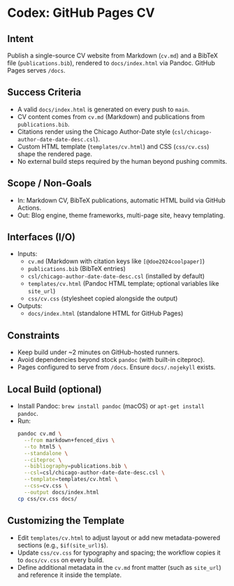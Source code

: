 # Codex: GitHub Pages CV

## Intent
Publish a single-source CV website from Markdown (`cv.md`) and a BibTeX file (`publications.bib`), rendered to `docs/index.html` via Pandoc. GitHub Pages serves `/docs`.

## Success Criteria
- A valid `docs/index.html` is generated on every push to `main`.
- CV content comes from `cv.md` (Markdown) and publications from `publications.bib`.
- Citations render using the Chicago Author-Date style (`csl/chicago-author-date-date-desc.csl`).
- Custom HTML template (`templates/cv.html`) and CSS (`css/cv.css`) shape the rendered page.
- No external build steps required by the human beyond pushing commits.

## Scope / Non-Goals
- In: Markdown CV, BibTeX publications, automatic HTML build via GitHub Actions.
- Out: Blog engine, theme frameworks, multi-page site, heavy templating.

## Interfaces (I/O)
- Inputs:
  - `cv.md` (Markdown with citation keys like `[@doe2024coolpaper]`)
  - `publications.bib` (BibTeX entries)
  - `csl/chicago-author-date-date-desc.csl` (installed by default)
  - `templates/cv.html` (Pandoc HTML template; optional variables like `site_url`)
  - `css/cv.css` (stylesheet copied alongside the output)
- Outputs:
  - `docs/index.html` (standalone HTML for GitHub Pages)

## Constraints
- Keep build under ~2 minutes on GitHub-hosted runners.
- Avoid dependencies beyond stock `pandoc` (with built-in citeproc).
- Pages configured to serve from `/docs`. Ensure `docs/.nojekyll` exists.

## Local Build (optional)
- Install Pandoc: `brew install pandoc` (macOS) or `apt-get install pandoc`.
- Run:  
  ```bash
  pandoc cv.md \
    --from markdown+fenced_divs \
    --to html5 \
    --standalone \
    --citeproc \
    --bibliography=publications.bib \
    --csl=csl/chicago-author-date-date-desc.csl \
    --template=templates/cv.html \
    --css=cv.css \
    --output docs/index.html
  cp css/cv.css docs/

## Customizing the Template
- Edit `templates/cv.html` to adjust layout or add new metadata-powered sections (e.g., `$if(site_url)$`).
- Update `css/cv.css` for typography and spacing; the workflow copies it to `docs/cv.css` on every build.
- Define additional metadata in the `cv.md` front matter (such as `site_url`) and reference it inside the template.
